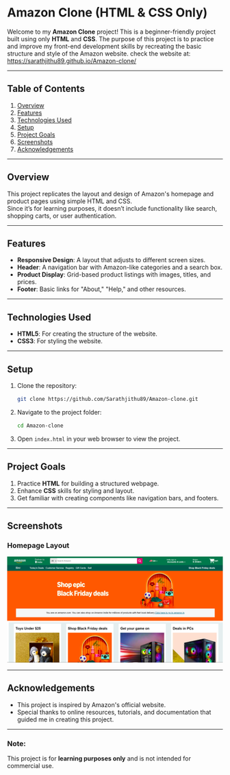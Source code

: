 # Amazon Clone (HTML & CSS Only)

Welcome to my **Amazon Clone** project! This is a beginner-friendly project built using only **HTML** and **CSS**. The purpose of this project is to practice and improve my front-end development skills by recreating the basic structure and style of the Amazon website.
check the website at: https://sarathjithu89.github.io/Amazon-clone/

---

## Table of Contents

1. [Overview](#overview)
2. [Features](#features)
3. [Technologies Used](#technologies-used)
4. [Setup](#setup)
5. [Project Goals](#project-goals)
6. [Screenshots](#screenshots)
7. [Acknowledgements](#acknowledgements)

---

## Overview

This project replicates the layout and design of Amazon's homepage and product pages using simple HTML and CSS.  
Since it’s for learning purposes, it doesn’t include functionality like search, shopping carts, or user authentication.

---

## Features

- **Responsive Design**: A layout that adjusts to different screen sizes.
- **Header**: A navigation bar with Amazon-like categories and a search box.
- **Product Display**: Grid-based product listings with images, titles, and prices.
- **Footer**: Basic links for "About," "Help," and other resources.

---

## Technologies Used

- **HTML5**: For creating the structure of the website.
- **CSS3**: For styling the website.

---

## Setup

1. Clone the repository:
   ```bash
   git clone https://github.com/Sarathjithu89/Amazon-clone.git
   ```
2. Navigate to the project folder:
   ```bash
   cd Amazon-clone
   ```
3. Open `index.html` in your web browser to view the project.

---

## Project Goals

1. Practice **HTML** for building a structured webpage.
2. Enhance **CSS** skills for styling and layout.
3. Get familiar with creating components like navigation bars, and footers.

---

## Screenshots

### Homepage Layout

![Homepage Screenshot](https://github.com/Sarathjithu89/Amazon-clone/blob/master/Pictures/Screenshots/Screenshot%202024-11-28%20171246.png)

---

## Acknowledgements

- This project is inspired by Amazon's official website.
- Special thanks to online resources, tutorials, and documentation that guided me in creating this project.

---

### Note:

This project is for **learning purposes only** and is not intended for commercial use.
